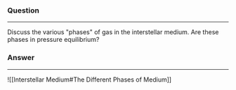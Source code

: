 ### Question
---
Discuss the various "phases" of gas in the interstellar medium. Are these phases in pressure equilibrium?

### Answer
---
![[Interstellar Medium#The Different Phases of Medium]]